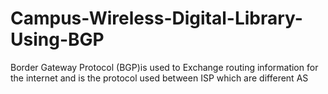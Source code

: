 # Campus-Wireless-Digital-Library-Using-BGP
Border Gateway Protocol (BGP)is used to Exchange routing information for the internet and is the protocol used between ISP which are different AS 
